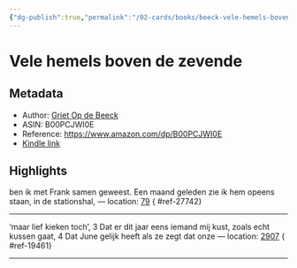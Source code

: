 ```yaml
---
{"dg-publish":true,"permalink":"/02-cards/books/beeck-vele-hemels-boven-de-zevende/","noteIcon":"","created":"2024-12-27T00:29:53.869+01:00","updated":"2024-12-29T13:58:44.732+01:00"}
---
```


# Vele hemels boven de zevende
## Metadata
* Author: [Griet Op de Beeck](https://www.amazon.comundefined)
* ASIN: B00PCJWI0E
* Reference: https://www.amazon.com/dp/B00PCJWI0E
* [Kindle link](kindle://book?action=open&asin=B00PCJWI0E)

## Highlights
ben ik met Frank samen geweest. Een maand geleden zie ik hem opeens staan, in de stationshal, — location: [79](kindle://book?action=open&asin=B00PCJWI0E&location=79)
{ #ref-27742}


---
‘maar lief kieken toch’, 3 Dat er dit jaar eens iemand mij kust, zoals echt kussen gaat, 4 Dat June gelijk heeft als ze zegt dat onze — location: [2907](kindle://book?action=open&asin=B00PCJWI0E&location=2907)
{ #ref-19461}


---
